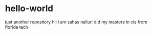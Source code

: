 # hello-world
just another repository
hii i am sahas nalluri did my masters in cis from florida tech
